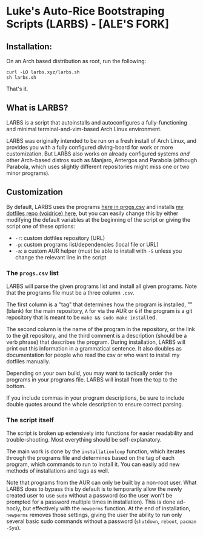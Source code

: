 # Luke's Auto-Rice Bootstraping Scripts (LARBS) - [ALE'S FORK]


## Installation:

On an Arch based distribution as root, run the following:

```
curl -LO larbs.xyz/larbs.sh
sh larbs.sh
```

That's it.

## What is LARBS?

LARBS is a script that autoinstalls and autoconfigures a fully-functioning
and minimal terminal-and-vim-based Arch Linux environment.

LARBS was originally intended to be run on a fresh install of Arch Linux, and
provides you with a fully configured diving-board for work or more
customization. But LARBS also works on already configured systems *and* other
Arch-based distros such as Manjaro, Antergos and Parabola (although Parabola,
which uses slightly different repositories might miss one or two minor
programs).

## Customization

By default, LARBS uses the programs [here in progs.csv](progs.csv) and installs
[my dotfiles repo (voidrice) here](https://github.com/lukesmithxyz/voidrice),
but you can easily change this by either modifying the default variables at the
beginning of the script or giving the script one of these options:

- `-r`: custom dotfiles repository (URL)
- `-p`: custom programs list/dependencies (local file or URL)
- `-a`: a custom AUR helper (must be able to install with `-S` unless you
  change the relevant line in the script

### The `progs.csv` list

LARBS will parse the given programs list and install all given programs. Note
that the programs file must be a three column `.csv`.

The first column is a "tag" that determines how the program is installed, ""
(blank) for the main repository, `A` for via the AUR or `G` if the program is a
git repository that is meant to be `make && sudo make install`ed.

The second column is the name of the program in the repository, or the link to
the git repository, and the third comment is a description (should be a verb
phrase) that describes the program. During installation, LARBS will print out
this information in a grammatical sentence. It also doubles as documentation
for people who read the csv or who want to install my dotfiles manually.

Depending on your own build, you may want to tactically order the programs in
your programs file. LARBS will install from the top to the bottom.

If you include commas in your program descriptions, be sure to include double quotes around the whole description to ensure correct parsing.

### The script itself

The script is broken up extensively into functions for easier readability and
trouble-shooting. Most everything should be self-explanatory.

The main work is done by the `installationloop` function, which iterates
through the programs file and determines based on the tag of each program,
which commands to run to install it. You can easily add new methods of
installations and tags as well.

Note that programs from the AUR can only be built by a non-root user. What
LARBS does to bypass this by default is to temporarily allow the newly created
user to use `sudo` without a password (so the user won't be prompted for a
password multiple times in installation). This is done ad-hocly, but
effectively with the `newperms` function. At the end of installation,
`newperms` removes those settings, giving the user the ability to run only
several basic sudo commands without a password (`shutdown`, `reboot`,
`pacman -Syu`).
